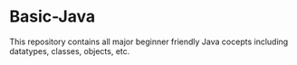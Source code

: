 # Basic-Java
This repository contains all major beginner friendly Java cocepts including datatypes, classes, objects, etc.
